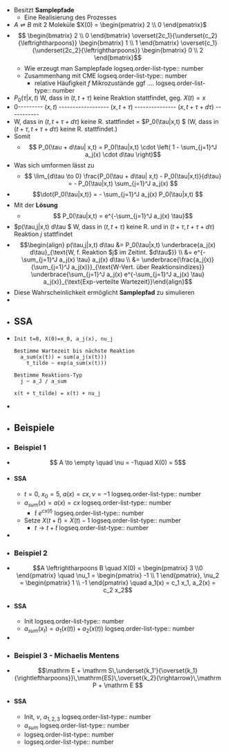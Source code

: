 - Besitzt **Samplepfade**
	- Eine Realisierung des Prozesses
- $A \rightleftharpoons B$ mit $2$ Moleküle $X(0) = \begin{pmatrix} 2 \\ 0 \end{pmatrix}$
- $$ \begin{bmatrix} 2 \\ 0 \end{bmatrix} \overset{2c_1}{\underset{c_2}{\leftrightharpoons}} \begin{bmatrix} 1 \\ 1 \end{bmatrix} \overset{c_1}{\underset{2c_2}{\leftrightharpoons}} \begin{bmatrix} 0 \\ 2 \end{bmatrix}$$
	- Wie erzeugt man Samplepfade
	  logseq.order-list-type:: number
	- Zusammenhang mit CME 
	  logseq.order-list-type:: number
		- relative Häufigkeit $f$ Mikrozustände ggf ....
		  logseq.order-list-type:: number
- $P_0(\tau|x,t)$ W, dass in $(t, t+\tau)$ keine Reaktion stattfindet, geg. $X(t) = x$
- 0--------- $(x,t)$ ------------------ $(x, t+\tau)$ --------------- $(x, t + \tau + d\tau)$ -----------
- W, dass in $(t, t + \tau + d\tau)$ keine R. stattfindet = $P_0(\tau|x,t) $ (W, dass in $(t + \tau, t+\tau + d \tau)$ keine R. stattfindet.)
- Somit
	- $$ P_0(\tau + d\tau| x,t) = P_0(\tau|x,t) \cdot \left( 1 - \sum_{j=1}^J a_j(x) \cdot d\tau \right)$$
- Was sich umformen lässt zu
	- $$ \lim_{d\tau \to 0} \frac{P_0(\tau + d\tau| x,t) - P_0(\tau|x,t)}{d\tau} = - P_0(\tau|x,t) \sum_{j=1}^J a_j(x) $$
- $$\dot{P_0(\tau|x,t)} = -  \sum_{j=1}^J a_j(x) P_0(\tau|x,t) $$
- Mit der **Lösung**
	- $$ P_0(\tau|x,t) = e^{-\sum_{j=1}^J a_j(x) \tau}$$
- $p(\tau,j|x,t) d\tau $ W, dass in $(t, t+\tau)$ keine R. und in $(t+\tau, t+\tau+d \tau)$ Reaktion $j$ stattfindet
- $$\begin{align} p(\tau,j|x,t) d\tau &= P_0(\tau|x,t) \underbrace{a_j(x) d\tau}_{\text{W, f. Reaktion $j$ im Zeitint. $d\tau$}} \\
  &= e^{-\sum_{j=1}^J a_j(x) \tau} a_j(x) d\tau \\
  &= \underbrace{\frac{a_j(x)}{\sum_{j=1}^J a_j(x)}}_{\text{W-Vert. über Reaktionsindizes}} \underbrace{\sum_{j=1}^J a_j(x) e^{-\sum_{j=1}^J a_j(x) \tau} a_j(x)}_{\text{Exp-verteilte Wartezeit}}\end{align}$$
- Diese Wahrscheinlichkeit ermöglicht **Samplepfad** zu simulieren
-
- ## SSA
- ```
  Init t=0, X(0)=x_0, a_j(x), nu_j
  
  Bestimme Wartezeit bis nächste Reaktion
  	a_sum(x(t)) = sum(a_j(x(t)))
      t_tilde ~ exp(a_sum(x(t)))
      
  Bestimme Reaktions-Typ
  	j ~ a_J / a_sum
  	
  x(t + t_tilde) = x(t) + nu_j
  ```
-
- ## Beispiele
- ### Beispiel 1
- $$ A \to \empty \quad \nu = -1\quad X(0) = 5$$
- #### SSA
	- $t=0$, $x_0 = 5$, $a(x) = cx, \nu = -1$
	  logseq.order-list-type:: number
	- $a_{sum}(x) = a(x) = cx$
	  logseq.order-list-type:: number
		- $\tilde{t} ~ e^{c x(t)}$
		  logseq.order-list-type:: number
	- Setze $X(t+\tilde{t}) = X(t) - 1$
	  logseq.order-list-type:: number
		- $t \to t + \tilde{t}$
		  logseq.order-list-type:: number
-
- ### Beispiel 2
- $$A \leftrightharpoons B \quad X(0) = \begin{pmatrix} 3 \\0 \end{pmatrix} \quad \nu_1 = \begin{pmatrix} -1 \\ 1 \end{pmatrix}, \nu_2 = \begin{pmatrix} 1 \\ -1 \end{pmatrix} \quad a_1(x) = c_1 x_1, a_2(x) = c_2 x_2$$
- #### SSA
	- Init
	  logseq.order-list-type:: number
	- $a_{sum}(x_t) = a_1(x(t)) + a_2(x(t))$
	  logseq.order-list-type:: number
-
- ### Beispiel 3 - Michaelis Mentens
- $$\mathrm E + \mathrm S\,\underset{k_1'}{\overset{k_1}{\rightleftharpoons}}\,\mathrm{ES}\,\overset{k_2}{\rightarrow}\,\mathrm P + \mathrm E $$
- #### SSA
	- Init, $\nu$, $a_{1,2,3}$
	  logseq.order-list-type:: number
	- $a_{sum}$
	  logseq.order-list-type:: number
	- logseq.order-list-type:: number
	- logseq.order-list-type:: number